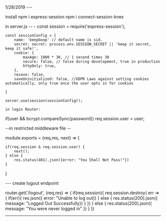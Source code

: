 1/28/2019 --- 

install npm i express-session
npm i connect-session-knex

in server.js --
    - const session = require('express-session');

    const sessionConfig = {
        name: 'beepboop' // default name is sid. 
        secret: secret: process.env.SESSION_SECRET || 'keep it secret, keep it safe!',
        cookie: {
            maxAge: 1000 * 30, // 1 second times 30
            secure: false, // false during development, true in production
            httpOnly: true, 
        },
        resave: false, 
        saveUninitialized: false, //GDPR Laws against setting cookies automatically, only true once the user opts in for cookies

    }

    server.use(session(sessionConfig));

    in login Router: 

if(user && bcrypt.compareSync(password))
    req.session.user = user;

--in restricted middleware file --


module.exports = (req,res, next) => {

    if(req.session & req.session.user) {
        next();
    } else {
        res.status(401).json({error: "You Shall Not Pass!"})
    }
}

--- create logout endpoint

router.get('/logout', (req,res) => {
    if(req.session){
        req.session.destroy( err => {
            if(err){
                res.json({ error: "Unable to log out})
            } else {
                res.status(200).json({ message: "Logged Out Successfully})
            }
        })
    }  else {
        res.status(200).json({ 
            message: "You were never logged in"
        })
    }
})

-----

